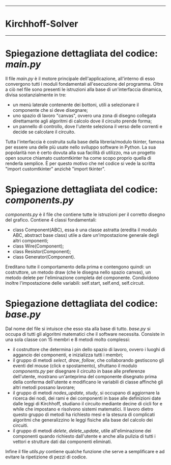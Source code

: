 ****************
# **Kirchhoff-Solver**
****************

**Spiegazione dettagliata del codice**: *main.py*
=================================================

Il file *main.py* è il motore principale dell'applicazione, all'interno di esso convergono tutti i moduli fondamentali all'esecuzione del programma. 
Oltre a ciò nel file sono presenti le istruzioni alla base di un'interfaccia dinamica, divisa sostanzialmente in tre:
- un menù laterale contenente dei bottoni, utili a selezionare il componente che si deve disegnare;
- uno spazio di lavoro "canvas", ovvero una zona di disegno collegata direttamante agli algoritmi di calcolo dove il circuito prende forma;
- un pannello di controllo, dove l'utente seleziona il verso delle correnti e decide se calcolare il circuito.

Tutta l'interfaccia è costruita sulla base della libreria/modulo tkinter, famosa per essere una delle più usate nello sviluppo software in Python. 
La sua popolarità non è certo dovuta alla sua facilità di utilizzo, ma un progetto open source chiamato customtkinter ha come scopo proprio quella di renderla semplice. 
È per questo motivo che nel codice si vede la scritta "import customtkinter" anzichè "import tkinter".

**Spiegazione dettagliata del codice**: *components.py*
=======================================================

*components.py* è il file che contiene tutte le istruzioni per il corretto disegno del grafico. 
Contiene 4 classi fondamentali:
- class Component(ABC), essa è una classe astratta (eredita il modulo ABC, abstract base class) utile a dare un'impostazione generale degli altri componenti;
- class Wire(Component);
- class Resistor(Component);
- class Generator(Component).
  
Ereditano tutte il comportamento della prima e contengono quindi: un costruttore, un metodo draw (che le disegna nello spazio canvas), un metodo delete per l'eliminazione completa del componente.
Condividono inoltre l'impostazione delle variabili: self.start, self.end, self.circuit.

**Spiegazione dettagliata del codice**: *base.py*
=======================================================

Dal nome del file si intuisce che esso sta alla base di tutto. *base.py* si occupa di tutti gli algoritmi matematici che il software necessita. Consiste in una sola classe con 15 membri e 8 metodi molto complessi:
- il costruttore che determina i pin dello spazio di lavoro, ovvero i luoghi di aggancio dei componenti, e inizializza tutti i membri;
- il gruppo di metodi *select*, *draw*, *follow*, che collaborando gestiscono gli eventi del mouse (click e spostamento), sfruttano il modulo *components.py* per disegnare il circuito in base alle preferenze dell'utente, mostrano un'anteprima del componente disegnato prima della conferma dell'utente e modificano le variabili di classe affinchè gli altri metodi possano lavorare;
- il gruppo di metodi *nodes_update*, *study*, si occupano di aggiornare la ricerca dei nodi, dei rami e dei componenti in base alle definizioni date dalle leggi di Kirchhoff, studiano il circuito mediante decine di cicli for e while che impostano e risolvono sistemi matematici. Il lavoro dietro questo gruppo di metodi ha richiesto mesi e la stesura di complicati algoritmi che generalizzino le leggi fisiche alla base del calcolo dei circuiti.
- il gruppo di metodi *delete*, *delete_update*, utile all'eliminazione dei componenti quando richiesto dall'utente e anche alla pulizia di tutti i vettori e strutture dati dai componenti eliminati.

Infine il file *utils.py* contiene qualche funzione che serve a semplificare e ad evitare la ripetizione di pezzi di codice.
